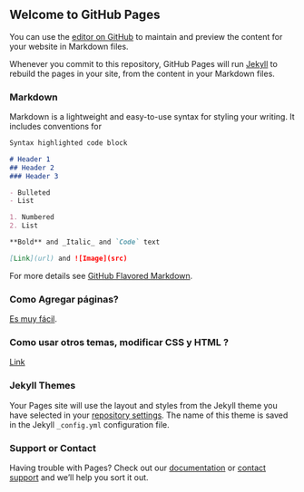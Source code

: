 ## Welcome to GitHub Pages

You can use the [editor on GitHub](https://github.com/RepRap-Chile/web/edit/master/README.md) to maintain and preview the content for your website in Markdown files.

Whenever you commit to this repository, GitHub Pages will run [Jekyll](https://jekyllrb.com/) to rebuild the pages in your site, from the content in your Markdown files.

### Markdown

Markdown is a lightweight and easy-to-use syntax for styling your writing. It includes conventions for

```markdown
Syntax highlighted code block

# Header 1
## Header 2
### Header 3

- Bulleted
- List

1. Numbered
2. List

**Bold** and _Italic_ and `Code` text

[Link](url) and ![Image](src)
```

For more details see [GitHub Flavored Markdown](https://guides.github.com/features/mastering-markdown/).

### Como Agregar páginas?
[Es muy fácil](https://help.github.com/en/github/working-with-github-pages/adding-content-to-your-github-pages-site-using-jekyll).

### Como usar otros temas, modificar CSS y HTML ? 
[Link](https://help.github.com/en/github/working-with-github-pages/adding-a-theme-to-your-github-pages-site-using-jekyll)


### Jekyll Themes

Your Pages site will use the layout and styles from the Jekyll theme you have selected in your [repository settings](https://github.com/RepRap-Chile/web/settings). The name of this theme is saved in the Jekyll `_config.yml` configuration file.

### Support or Contact

Having trouble with Pages? Check out our [documentation](https://help.github.com/categories/github-pages-basics/) or [contact support](https://github.com/contact) and we’ll help you sort it out.
